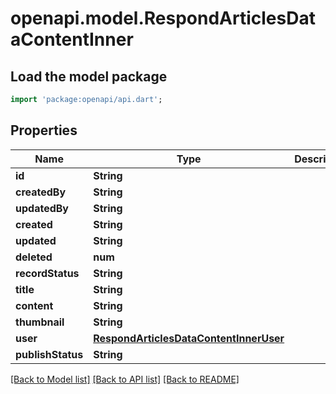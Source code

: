 # openapi.model.RespondArticlesDataContentInner

## Load the model package
```dart
import 'package:openapi/api.dart';
```

## Properties
Name | Type | Description | Notes
------------ | ------------- | ------------- | -------------
**id** | **String** |  | 
**createdBy** | **String** |  | 
**updatedBy** | **String** |  | 
**created** | **String** |  | 
**updated** | **String** |  | 
**deleted** | **num** |  | [optional] 
**recordStatus** | **String** |  | [optional] 
**title** | **String** |  | 
**content** | **String** |  | 
**thumbnail** | **String** |  | [optional] 
**user** | [**RespondArticlesDataContentInnerUser**](RespondArticlesDataContentInnerUser.md) |  | 
**publishStatus** | **String** |  | 

[[Back to Model list]](../README.md#documentation-for-models) [[Back to API list]](../README.md#documentation-for-api-endpoints) [[Back to README]](../README.md)


